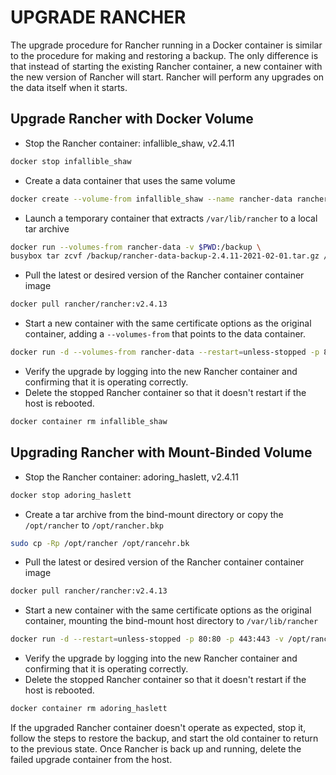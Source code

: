 # UPGRADE RANCHER
The upgrade procedure for Rancher running in a Docker container is similar to the procedure for making and restoring a backup.
The only difference is that instead of starting the existing Rancher container, a new container with the new version of Rancher will start.
Rancher will perform any upgrades on the data itself when it starts.

## Upgrade Rancher with Docker Volume
- Stop the Rancher container: infallible_shaw, v2.4.11
```bash
docker stop infallible_shaw
```
- Create a data container that uses the same volume
```bash
docker create --volume-from infallible_shaw --name rancher-data rancher/rancher:v2.4.11
```
- Launch a temporary container that extracts `/var/lib/rancher` to a local tar archive
```bash
docker run --volumes-from rancher-data -v $PWD:/backup \
busybox tar zcvf /backup/rancher-data-backup-2.4.11-2021-02-01.tar.gz /var/lib/rancher
```
- Pull the latest or desired version of the Rancher container container image
```bash
docker pull rancher/rancher:v2.4.13
```
- Start a new container with the same certificate options as the original container, adding a `--volumes-from` that points to the data container.
```bash
docker run -d --volumes-from rancher-data --restart=unless-stopped -p 80:80 -p 443:443 rancher/rancher:v2.4.13
```
- Verify the upgrade by logging into the new Rancher container and confirming that it is operating correctly.
- Delete the stopped Rancher container so that it doesn't restart if the host is rebooted.
```bash
docker container rm infallible_shaw
```

## Upgrading Rancher with Mount-Binded Volume
- Stop the Rancher container: adoring_haslett, v2.4.11
```bash
docker stop adoring_haslett
```
- Create a tar archive from the bind-mount directory or copy the `/opt/rancher` to `/opt/rancher.bkp`
```bash
sudo cp -Rp /opt/rancher /opt/rancehr.bk
```
- Pull the latest or desired version of the Rancher container container image
```bash
docker pull rancher/rancher:v2.4.13
```
- Start a new container with the same certificate options as the original container, mounting the bind-mount host directory to `/var/lib/rancher`
```bash
docker run -d --restart=unless-stopped -p 80:80 -p 443:443 -v /opt/rancher:/var/lib/rancher rancher/rancher:v2.3.5
```
- Verify the upgrade by logging into the new Rancher container and confirming that it is operating correctly.
- Delete the stopped Rancher container so that it doesn't restart if the host is rebooted.
```bash
docker container rm adoring_haslett
```

If the upgraded Rancher container doesn't operate as expected, stop it, follow the steps to restore the backup, and start the old container to return to the previous state.
Once Rancher is back up and running, delete the failed upgrade container from the host.
